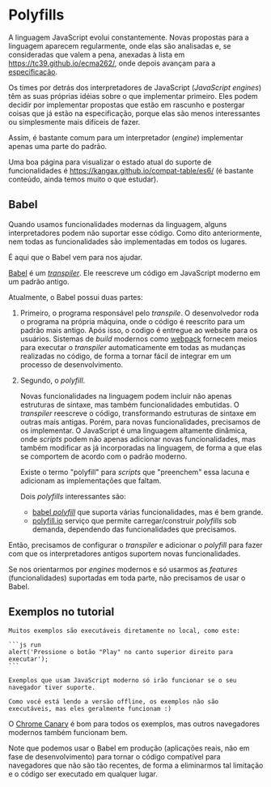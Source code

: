 # Polyfills

A linguagem JavaScript evolui constantemente. Novas propostas para a linguagem aparecem regularmente, onde elas são analisadas e, se consideradas que valem a pena, anexadas à lista em <https://tc39.github.io/ecma262/>, onde depois avançam para a [especificação](http://www.ecma-international.org/publications/standards/Ecma-262.htm).

Os times por detrás dos interpretadores de JavaScript (_JavaScript engines_) têm as suas próprias idéias sobre o que implementar primeiro. Eles podem decidir por implementar propostas que estão em rascunho e postergar coisas que já estão na especificação, porque elas são menos interessantes ou simplesmente mais difíceis de fazer.

Assim, é bastante comum para um interpretador (_engine_) implementar apenas uma parte do padrão.

Uma boa página para visualizar o estado atual do suporte de funcionalidades é <https://kangax.github.io/compat-table/es6/> (é bastante conteúdo, ainda temos muito o que estudar).

## Babel

Quando usamos funcionalidades modernas da linguagem, alguns interpretadores podem não suportar esse código. Como dito anteriormente, nem todas as funcionalidades são implementadas em todos os lugares.

É aqui que o Babel vem para nos ajudar.

[Babel](https://babeljs.io) é um [_transpiler_](https://en.wikipedia.org/wiki/Source-to-source_compiler). Ele reescreve um código em JavaScript moderno em um padrão antigo.

Atualmente, o Babel possui duas partes:

1. Primeiro, o programa responsável pelo _transpile_. O desenvolvedor roda o programa na própria máquina, onde o código é reescrito para um padrão mais antigo. Após isso, o codigo é entregue ao website para os usuários. Sistemas de _build_ modernos como [webpack](http://webpack.github.io/) fornecem meios para executar o _transpiler_ automaticamente em todas as mudanças realizadas no código, de forma a tornar fácil de integrar em um processo de desenvolvimento.

2. Segundo, o _polyfill_.

   Novas funcionalidades na linguagem podem incluir não apenas estruturas de sintaxe, mas também funcionalidades embutidas.
   O _transpiler_ reescreve o código, transformando estruturas de sintaxe em outras mais antigas. Porém, para novas funcionalidades, precisamos de os implementar. O JavaScript é uma linguagem altamente dinâmica, onde _scripts_ podem não apenas adicionar novas funcionalidades, mas também modificar as já incorporadas na linguagem, de forma a que elas se comportem de acordo com o padrão moderno.

   Existe o termo "polyfill" para _scripts_ que "preenchem" essa lacuna e adicionam as implementações que faltam.

   Dois _polyfills_ interessantes são:

   - [babel _polyfill_](https://babeljs.io/docs/usage/polyfill/) que suporta várias funcionalidades, mas é bem grande.
   - [polyfill.io](http://polyfill.io) serviço que permite carregar/construir _polyfills_ sob demanda, dependendo das funcionalidades que precisamos.

Então, precisamos de configurar o _transpiler_ e adicionar o _polyfill_ para fazer com que os interpretadores antigos suportem novas funcionalidades.

Se nos orientarmos por _engines_ modernos e só usarmos as _features_ (funcionalidades) suportadas em toda parte, não precisamos de usar o Babel.

## Exemplos no tutorial

````online
Muitos exemplos são executáveis diretamente no local, como este:

```js run
alert('Pressione o botão "Play" no canto superior direito para executar');
```

Exemplos que usam JavaScript moderno só irão funcionar se o seu navegador tiver suporte.
````

```offline
Como você está lendo a versão offline, os exemplos não são executáveis, mas eles geralmente funcionam :)
```

O [Chrome Canary](https://www.google.com/chrome/browser/canary.html) é bom para todos os exemplos, mas outros navegadores modernos também funcionam bem.

Note que podemos usar o Babel em produção (aplicações reais, não em fase de desenvolvimento) para tornar o código compatível para navegadores que não são tão recentes, de forma a eliminarmos tal limitação e o código ser executado em qualquer lugar.

